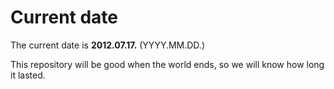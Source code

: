 # Current date

The current date is **2012.07.17.** (YYYY.MM.DD.)

This repository will be good when the world ends, so we will know how long it lasted.